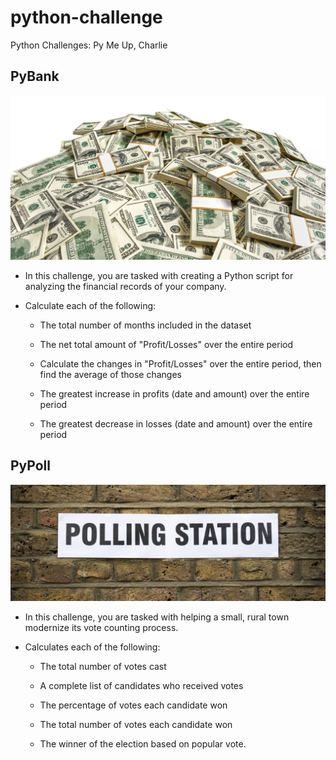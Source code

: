 # python-challenge
Python Challenges: Py Me Up, Charlie 

## PyBank

![Cash Money](PyBank\cash-money.png)

* In this challenge, you are tasked with creating a Python script for analyzing the financial records of your company. 

* Calculate each of the following:

  * The total number of months included in the dataset

  * The net total amount of "Profit/Losses" over the entire period

  * Calculate the changes in "Profit/Losses" over the entire period, then find the average of those changes

  * The greatest increase in profits (date and amount) over the entire period

  * The greatest decrease in losses (date and amount) over the entire period


## PyPoll

![Polling Station](PyPoll\polling-station.jpg)

* In this challenge, you are tasked with helping a small, rural town modernize its vote counting process.

* Calculates each of the following:

  * The total number of votes cast

  * A complete list of candidates who received votes

  * The percentage of votes each candidate won

  * The total number of votes each candidate won

  * The winner of the election based on popular vote.